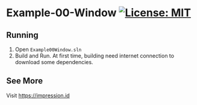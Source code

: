 # Example-00-Window [![License: MIT](https://img.shields.io/badge/License-MIT-yellow.svg)](https://opensource.org/licenses/MIT)

## Running
1. Open <code>Example00Window.sln</code>
3. Build and Run. At first time, building need internet connection to download some dependencies.

## See More
Visit https://impression.id